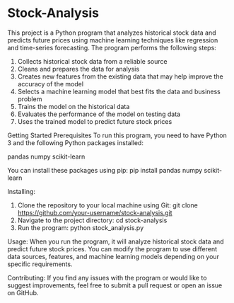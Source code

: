 # Stock-Analysis
This project is a Python program that analyzes historical stock data and predicts future prices using machine learning techniques like regression and time-series forecasting. The program performs the following steps:

1. Collects historical stock data from a reliable source
2. Cleans and prepares the data for analysis
3. Creates new features from the existing data that may help improve the accuracy of the model
4. Selects a machine learning model that best fits the data and business problem
5. Trains the model on the historical data
6. Evaluates the performance of the model on testing data
7. Uses the trained model to predict future stock prices

Getting Started
Prerequisites
To run this program, you need to have Python 3 and the following Python packages installed:

pandas
numpy
scikit-learn

You can install these packages using pip:
pip install pandas numpy scikit-learn

Installing:
1. Clone the repository to your local machine using Git:
git clone https://github.com/your-username/stock-analysis.git
2. Navigate to the project directory:
cd stock-analysis
3. Run the program:
python stock_analysis.py

Usage:
When you run the program, it will analyze historical stock data and predict future stock prices. You can modify the program to use different data sources, features, and machine learning models depending on your specific requirements.

Contributing:
If you find any issues with the program or would like to suggest improvements, feel free to submit a pull request or open an issue on GitHub.

